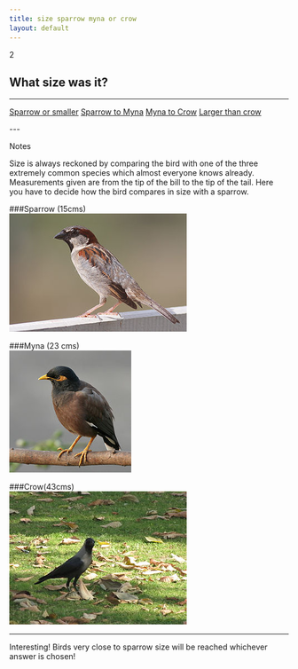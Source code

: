 ```yaml
---
title: size sparrow myna or crow
layout: default
---
```


<span class="badge badge-info">2</span> 
## What size was it? 
---
<p><a href="question-3.html" class="btn btn-primary btn-large">Sparrow or smaller</a>    <a href="question-142.html" class="btn btn-primary btn-large">Sparrow to Myna</a>   <a href="question-298.html" class="btn btn-primary btn-large">Myna to Crow</a>   <a href="question-412.html" class="btn btn-primary btn-large">Larger than crow</a></p>
---

<span class="label label-info">Notes</span>

Size is always reckoned by comparing the bird with one of the three extremely common species which almost everyone knows already. Measurements given  are from the tip of the bill to the tip of the tail. Here you have to decide how the bird compares in size with a sparrow. 

###Sparrow (15cms)     
![Sparrow](../assets/birds/images/sparrow-320.jpg)

###Myna (23 cms)   
![Myna](../assets/birds/images/myna-320.jpg)

###Crow(43cms)    
![Crow](../assets/birds/images/crow-320.JPG)

---
<span class="label label-important">Interesting!</span>
Birds very close to sparrow size will be reached whichever answer is chosen! 